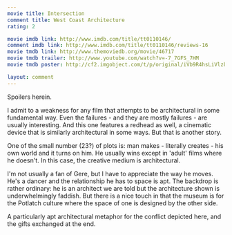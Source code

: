 ```yaml
---
movie title: Intersection
comment title: West Coast Architecture
rating: 2

movie imdb link: http://www.imdb.com/title/tt0110146/
comment imdb link: http://www.imdb.com/title/tt0110146/reviews-16
movie tmdb link: http://www.themoviedb.org/movie/46717
movie tmdb trailer: http://www.youtube.com/watch?v=-7_7GFS_7HM
movie tmdb poster: http://cf2.imgobject.com/t/p/original/iVb9R4hsLiVlzbNhyYdgESCwRH0.jpg

layout: comment
---
```


Spoilers herein.

I admit to a weakness for any film that attempts to be architectural in some fundamental  way. Even the  failures - and they are mostly failures - are usually interesting. And this one features a  redhead as well, a cinematic device that is similarly architectural in some ways. But that is  another story.

One of the small number (23?) of plots is: man makes - literally creates - his own world  and it turns on him. He usually wins except in 'adult' films where he doesn't. In this case,  the creative medium is architectural. 

I'm not usually a fan of Gere, but I have to appreciate the way he moves. He's a dancer and  the relationship he has to space is apt. The backdrop is rather ordinary: he is an architect we  are told but the architecture shown is underwhelmingly faddish. But there is a nice touch in  that the museum is for the Potlatch culture where the space of one is designed by the other  side.

A particularly apt architectural metaphor for the conflict depicted here, and the gifts  exchanged at the end.